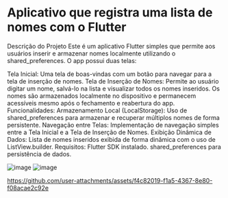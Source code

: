 # Aplicativo que registra uma lista de nomes com o Flutter

Descrição do Projeto
Este é um aplicativo Flutter simples que permite aos usuários inserir e armazenar nomes localmente utilizando o shared_preferences. O app possui duas telas:

Tela Inicial: Uma tela de boas-vindas com um botão para navegar para a tela de inserção de nomes.
Tela de Inserção de Nomes: Permite ao usuário digitar um nome, salvá-lo na lista e visualizar todos os nomes inseridos. Os nomes são armazenados localmente no dispositivo e permanecem acessíveis mesmo após o fechamento e reabertura do app.
Funcionalidades:
Armazenamento Local (LocalStorage): Uso de shared_preferences para armazenar e recuperar múltiplos nomes de forma persistente.
Navegação entre Telas: Implementação de navegação simples entre a Tela Inicial e a Tela de Inserção de Nomes.
Exibição Dinâmica de Dados: Lista de nomes inseridos exibida de forma dinâmica com o uso de ListView.builder.
Requisitos:
Flutter SDK instalado.
shared_preferences para persistência de dados.

![image](https://github.com/user-attachments/assets/eb4060b1-61cc-4482-8d49-f476769e1a0a)
![image](https://github.com/user-attachments/assets/96c48461-ce8d-48ce-805f-4683d0197cf9)


https://github.com/user-attachments/assets/f4c82019-f1a5-4367-8e80-f08acae2c92e

